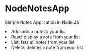 # NodeNotesApp
Simple Notes Application in Node.JS
<li>Add: add a note to your list</li>
<li>Read: display a note from your list</li>
<li>List: lists all notes from your list</li>
<li>Delete: deletes a note from your list</li>
